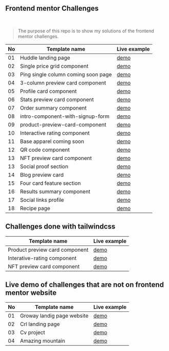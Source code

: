 ## Frontend mentor Challenges

<br/>

> The purpose of this repo is to show my solutions of the frontend mentor challenges.

| No  | Template name                       | Live example                                                       |
| --- | ----------------------------------- | ------------------------------------------------------------------ |
| 01  | Huddle landing page                 | [demo](https://the-huddle-landing-page.netlify.app/)               |
| 02  | Single price grid component         | [demo](https://the-single-price-grid-component-master.netlify.app) |
| 03  | Ping single column coming soon page | [demo](https://the-ping-coming-soon-page.netlify.app)              |
| 04  | 3-column preview card component     | [demo](https://the-three-column-preview-card.netlify.app)          |
| 05  | Profile card component              | [demo](https://the-profile-card-component.netlify.app)             |
| 06  | Stats preview card component        | [demo](https://frontend-mentor-challenges-tawny.vercel.app)        |
| 07  | Order summary component             | [demo](https://the-order-summary-component.netlify.app)            |
| 08  | intro-component-with-signup-form    | [demo](https://the-intro-component-with-signup-form.netlify.app)   |
| 09  | product-preview-card-component      | [demo](https://the-product-preview-card-component.netlify.app/)    |
| 10  | Interactive rating component        | [demo](https://the-interactive-rating-component-main.netlify.app/) |
| 11  | Base apparel coming soon            | [demo](https://the-base-apparel-coming-soon.netlify.app/)          |
| 12  | QR code component                   | [demo](https://the-qr-code-component.netlify.app/)                 |
| 13  | NFT preview card component          | [demo](https://the-nft-preview-card-component.netlify.app/)        |
| 13  | Social proof section                | [demo](https://the-social-proof-section.netlify.app/)              |
| 14  | Blog preview card                   | [demo](https://the-blog-preview-card.netlify.app/)                 |
| 15  | Four card feature section           | [demo](https://the-four-card-feature-section.netlify.app/)         |
| 16  | Results summary component           | [demo](https://the-results-summary-component.netlify.app/)         |
| 17  | Social links profile                | [demo](https://the-social-links-profile.netlify.app/)              |
| 18  | Recipe page                         | [demo](https://the-recipepage.netlify.app/)                        |

## Challenges done with tailwindcss

| Template name                  | Live example                                           |
| ------------------------------ | ------------------------------------------------------ |
| Product preview card component | [demo](https://tw-product-card-component.netlify.app/) |
| Interative-rating component    | [demo](https://tw-interative-rating.netlify.app/)      |
| NFT preview card component     | [demo]()                                               |

## Live demo of challenges that are not on frontend mentor website

| No  | Template name              | Live example                                      |
| --- | -------------------------- | ------------------------------------------------- |
| 01  | Groway landig page website | [demo](https://groway-analytics.netlify.app)      |
| 02  | Crl landing page           | [demo](https://crl-webpage.netlify.app)           |
| 03  | Cv project                 | [demo](https://the-cv-project.netlify.app/)       |
| 04  | Amazing mountain           | [demo](https://the-amazing-mountain.netlify.app/) |
